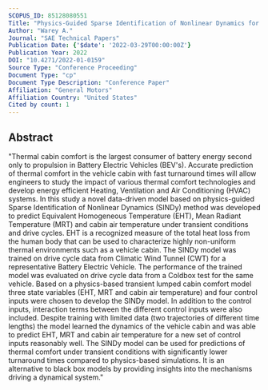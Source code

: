 ```yaml
---
SCOPUS_ID: 85128080551
Title: "Physics-Guided Sparse Identification of Nonlinear Dynamics for Prediction of Vehicle Cabin Occupant Thermal Comfort"
Author: "Warey A."
Journal: "SAE Technical Papers"
Publication Date: {'$date': '2022-03-29T00:00:00Z'}
Publication Year: 2022
DOI: "10.4271/2022-01-0159"
Source Type: "Conference Proceeding"
Document Type: "cp"
Document Type Description: "Conference Paper"
Affiliation: "General Motors"
Affiliation Country: "United States"
Cited by count: 1
---
```


## Abstract
"Thermal cabin comfort is the largest consumer of battery energy second only to propulsion in Battery Electric Vehicles (BEV's). Accurate prediction of thermal comfort in the vehicle cabin with fast turnaround times will allow engineers to study the impact of various thermal comfort technologies and develop energy efficient Heating, Ventilation and Air Conditioning (HVAC) systems. In this study a novel data-driven model based on physics-guided Sparse Identification of Nonlinear Dynamics (SINDy) method was developed to predict Equivalent Homogeneous Temperature (EHT), Mean Radiant Temperature (MRT) and cabin air temperature under transient conditions and drive cycles. EHT is a recognized measure of the total heat loss from the human body that can be used to characterize highly non-uniform thermal environments such as a vehicle cabin. The SINDy model was trained on drive cycle data from Climatic Wind Tunnel (CWT) for a representative Battery Electric Vehicle. The performance of the trained model was evaluated on drive cycle data from a Coldbox test for the same vehicle. Based on a physics-based transient lumped cabin comfort model three state variables (EHT, MRT and cabin air temperature) and four control inputs were chosen to develop the SINDy model. In addition to the control inputs, interaction terms between the different control inputs were also included. Despite training with limited data (two trajectories of different time lengths) the model learned the dynamics of the vehicle cabin and was able to predict EHT, MRT and cabin air temperature for a new set of control inputs reasonably well. The SINDy model can be used for predictions of thermal comfort under transient conditions with significantly lower turnaround times compared to physics-based simulations. It is an alternative to black box models by providing insights into the mechanisms driving a dynamical system."
